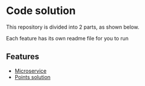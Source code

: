 
# Code solution

This repository is divided into 2 parts, as shown below.


Each feature has its own readme file for you to run
## Features

- [Microservice](https://github.com/acorrea-B/Code-solution/blob/cc2a363ae7f4d91210e95eabc0ed1603f4726f7e/microservice)
- [Points solution](https://github.com/acorrea-B/Code-solution/tree/afe7e83e7b78da12763ca985884a7bbd1923f75c/points_solution)
